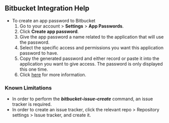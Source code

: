 ## Bitbucket Integration Help

* To create an app password to Bitbucket
  1. Go to your account > **Settings** > **App Passwords**.
  2. Click **Create app password**.
  3. Give the app password a name related to the application that will use the password.
  4. Select the specific access and permissions you want this application password to have.
  5. Copy the generated password and either record or paste it into the application you want to give access. The password is only displayed this one time.
  6. Click [here](https://developer.atlassian.com/cloud/bitbucket/rest/intro/#authentication) for more information.
  
### Known Limitations
* In order to perform the ***bitbucket-issue-create*** command, an issue tracker is required. 
* In order to create an issue tracker, click the relevant repo > Repository settings > Issue tracker, and create it.


